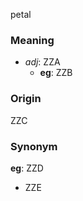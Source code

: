 petal
### Meaning
+ _adj_: ZZA
    + __eg__: ZZB

### Origin

ZZC

### Synonym

__eg__: ZZD

+ ZZE


